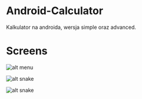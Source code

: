 # Android-Calculator
Kalkulator na androida, wersja simple oraz advanced.
# Screens
![alt menu](https://i.imgur.com/QdY2xddl.png)

![alt snake](https://i.imgur.com/IHO8bJ9l.png)

![alt snake](https://i.imgur.com/IHO8bJ9l.png)
